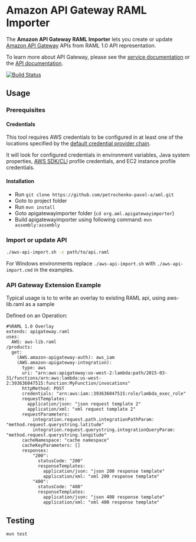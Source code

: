 # Amazon API Gateway RAML Importer

The **Amazon API Gateway RAML Importer** lets you create or update [Amazon API Gateway][service-page] APIs from  RAML 1.0 API representation.

To learn more about API Gateway, please see the [service documentation][service-docs] or the [API documentation][api-docs].

[service-page]: http://aws.amazon.com/api-gateway/
[service-docs]: http://docs.aws.amazon.com/apigateway/latest/developerguide/
[api-docs]: http://docs.aws.amazon.com/apigateway/api-reference

[![Build Status](https://api.travis-ci.org/awslabs/aws-apigateway-importer.svg?branch=master)](https://travis-ci.org/awslabs/aws-apigateway-importer)

## Usage

### Prerequisites

#### Credentials
This tool requires AWS credentials to be configured in at least one of the locations specified by the [default credential provider chain](http://docs.aws.amazon.com/AWSSdkDocsJava/latest/DeveloperGuide/credentials.html).

It will look for configured credentials in environment variables, Java system properties, [AWS SDK/CLI](http://aws.amazon.com/cli) profile credentials, and EC2 instance profile credentials.

#### Installation

 - Run `git clone https://github.com/petrochenko-pavel-a/aml.git`
 - Goto to project folder
 - Run `mvn install`
 - Goto apigatewayimporter folder (`cd org.aml.apigatewayimporter`)
 - Build apigatewayimporter using following command: `mvn assembly:assembly`

### Import or update API 

```sh
./aws-api-import.sh -c path/to/api.raml
```

For Windows environments replace `./aws-api-import.sh` with `./aws-api-import.cmd` in the examples.

### API Gateway Extension Example

Typical usage is to to write an overlay to existing RAML api, using aws-lib.raml as a sample

Defined on an Operation:

```raml
#%RAML 1.0 Overlay
extends: apigateway.raml
uses:
  AWS: aws-lib.raml
/products:
  get:
    (AWS.amazon-apigateway-auth): aws_iam
    (AWS.amazon-apigateway-integration):
      type: aws
      uri: "arn:aws:apigateway:us-west-2:lambda:path/2015-03-31/functions/arn:aws:lambda:us-west-2:393636047515:function:MyFunction/invocations"
      httpMethod: POST
      credentials: "arn:aws:iam::393636047515:role/lambda_exec_role"
      requestTemplates:
        application/json: "json request template 2"
        application/xml: "xml request template 2"
      requestParameters:
          integration.request.path.integrationPathParam: "method.request.querystring.latitude"
          integration.request.querystring.integrationQueryParam: "method.request.querystring.longitude"
      cacheNamespace: "cache namespace"
      cacheKeyParameters: []
      responses:
          "200":
            statusCode: "200"
            responseTemplates:
              application/json: "json 200 response template"
              application/xml: "xml 200 response template"
          "400":
            statusCode: "400"
            responseTemplates:
              application/json: "json 400 response template"
              application/xml: "xml 400 response template"

```

## Testing

```sh
mvn test
```
